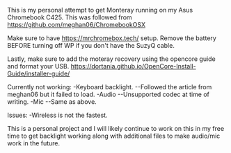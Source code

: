 This is my personal attempt to get Monteray running on my Asus Chromebook C425. This was followed from https://github.com/meghan06/ChromebookOSX

Make sure to have https://mrchromebox.tech/ setup. Remove the battery BEFORE turning off WP if you don't have the SuzyQ cable.

Lastly, make sure to add the moteray recovery using the opencore guide and format your USB. https://dortania.github.io/OpenCore-Install-Guide/installer-guide/

Currently not working:
-Keyboard backlight. --Followed the article from meghan06 but it failed to load.
-Audio --Unsupported codec at time of writing.
-Mic --Same as above.

Issues:
-Wireless is not the fastest.

This is a personal project and I will likely continue to work on this in my free time to get backlight working along with additional files to make audio/mic work in the future.
